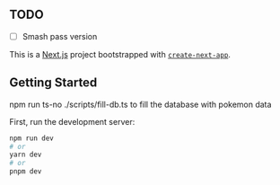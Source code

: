 ## TODO
- [ ] Smash pass version


This is a [Next.js](https://nextjs.org/) project bootstrapped with [`create-next-app`](https://github.com/vercel/next.js/tree/canary/packages/create-next-app).

## Getting Started

npm run ts-no ./scripts/fill-db.ts to fill the database with pokemon data

First, run the development server:

```bash
npm run dev
# or
yarn dev
# or
pnpm dev
```
